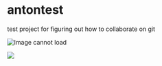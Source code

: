 # antontest
test project for figuring out how to collaborate on git

![Image cannot load](https://media.giphy.com/media/vFKqnCdLPNOKc/giphy.gif)

<img src="https://i.imgur.com/AjXqRjg.png">
